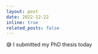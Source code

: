 ```yaml
---
layout: post
date: 2022-12-22
inline: true
related_posts: false
---
```


:sweat_smile: I submitted my PhD thesis today 